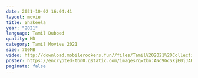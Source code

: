 ```yaml
---
date: 2021-10-02 16:04:41
layout: movie
title: Shakeela
year: "2021"
language: Tamil Dubbed
quality: HD
category: Tamil Movies 2021
size: 700MB
video: http://download.mobilerockers.fun//files/Tamil%202021%20Collection/Shakeela%20(2021)/Shakeela%20(2021)%20Full%20Movies/Shakeela%20(2021)%20HDRip/Shakeela%20(2021)%20HDRip%20Single%20Part.mp4
poster: https://encrypted-tbn0.gstatic.com/images?q=tbn:ANd9GcSXjE0jJAKkqqYYHl6VzYLwkWxXy2GAqqFcmA&usqp=CAU
paginate: false
---
```

